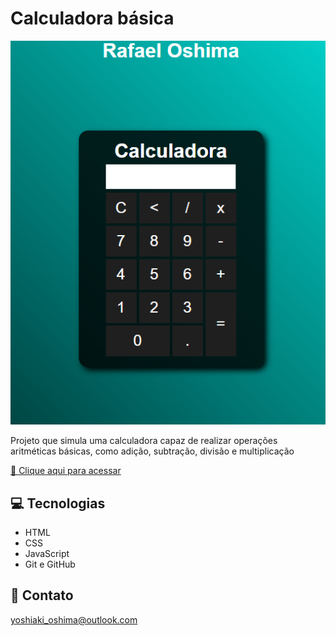 # Calculadora básica

![preview](./.github/preview.png)

Projeto que simula uma calculadora capaz de realizar operações aritméticas básicas, como adição, subtração, divisão e multiplicação

[ 🔗 Clique aqui para acessar](https://rafaeloshima.github.io/Calculadora/)

## 💻 Tecnologias

- HTML
- CSS
- JavaScript
- Git e GitHub

## 📩 Contato

yoshiaki_oshima@outlook.com
